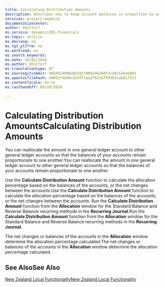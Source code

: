 ```yaml
---
title: Calculating Distribution Amounts
description: Describes how to keep account balances in proportion to one another by reallocating the amount in one general ledger account to another.
services: project-madeira
documentationcenter: 
author: bholtorf
ms.service: dynamics365-financials
ms.topic: article
ms.devlang: na
ms.tgt_pltfrm: na
ms.workload: na
ms.search.keywords: 
ms.date: 10/01/2018
ms.author: bholtorf
ms.translationtype: HT
ms.sourcegitcommit: 9dbd92409ba02281f008246194f3ce0c53e4e001
ms.openlocfilehash: e9052f4b89c424f71ea2f621bf99301cab81f372
ms.contentlocale: en-nz
ms.lasthandoff: 09/28/2018

---
```

# <a name="calculating-distribution-amounts"></a><span data-ttu-id="76f87-103">Calculating Distribution Amounts</span><span class="sxs-lookup"><span data-stu-id="76f87-103">Calculating Distribution Amounts</span></span>
<span data-ttu-id="76f87-104">You can reallocate the amount in one general ledger account to other general ledger accounts so that the balances of your accounts remain proportionate to one another.</span><span class="sxs-lookup"><span data-stu-id="76f87-104">You can reallocate the amount in one general ledger account to other general ledger accounts so that the balances of your accounts remain proportionate to one another.</span></span>  

<span data-ttu-id="76f87-105">Use the **Calculate Distribution Amount** function to calculate the allocation percentage based on the balances of the accounts, or the net changes between the accounts.</span><span class="sxs-lookup"><span data-stu-id="76f87-105">Use the **Calculate Distribution Amount** function to calculate the allocation percentage based on the balances of the accounts, or the net changes between the accounts.</span></span> <span data-ttu-id="76f87-106">Run the **Calculate Distribution Amount** function from the **Allocation** window for the Standard Balance and Reverse Balance recurring methods in the **Recurring Journal**.</span><span class="sxs-lookup"><span data-stu-id="76f87-106">Run the **Calculate Distribution Amount** function from the **Allocation** window for the Standard Balance and Reverse Balance recurring methods in the **Recurring Journal**.</span></span>  

<span data-ttu-id="76f87-107">The net changes or balances of the accounts in the **Allocation** window determine the allocation percentage calculated.</span><span class="sxs-lookup"><span data-stu-id="76f87-107">The net changes or balances of the accounts in the **Allocation** window determine the allocation percentage calculated.</span></span>  

## <a name="see-also"></a><span data-ttu-id="76f87-108">See Also</span><span class="sxs-lookup"><span data-stu-id="76f87-108">See Also</span></span>  
[<span data-ttu-id="76f87-109">New Zealand Local Functionality</span><span class="sxs-lookup"><span data-stu-id="76f87-109">New Zealand Local Functionality</span></span>](new-zealand-local-functionality.md)

